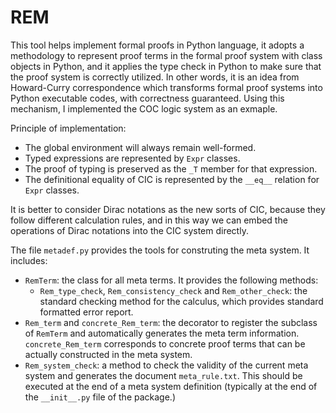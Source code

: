 # REM

This tool helps implement formal proofs in Python language, it adopts a methodology to represent proof terms in the formal proof system with class objects in Python, and it applies the type check in Python to make sure that the proof system is correctly utilized. In other words, it is an idea from Howard-Curry correspondence which transforms formal proof systems into Python executable codes, with correctness guaranteed. Using this mechanism, I implemented the COC logic system as an exmaple.

Principle of implementation:
- The global environment will always remain well-formed.
- Typed expressions are represented by `Expr` classes.
- The proof of typing is preserved as the `_T` member for that expression.
- The definitional equality of CIC is represented by the `__eq__` relation for `Expr` classes.

It is better to consider Dirac notations as the new sorts of CIC, because they follow different calculation rules, and in this way we can embed the operations of Dirac notations into the CIC system directly.


The file `metadef.py` provides the tools for construting the meta system. It includes:
- `RemTerm`: the class for all meta terms. It provides the following methods:
  - `Rem_type_check`, `Rem_consistency_check` and `Rem_other_check`: the standard checking method for the calculus, which provides standard formatted error report.
- `Rem_term` and `concrete_Rem_term`: the decorator to register the subclass of `RemTerm` and automatically generates the meta term information. `concrete_Rem_term` corresponds to concrete proof terms that can be actually constructed in the meta system.
- `Rem_system_check`: a method to check the validity of the current meta system and generates the document `meta_rule.txt`. This should be executed at the end of a meta system definition (typically at the end of the `__init__.py` file of the package.)